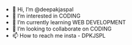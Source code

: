 - 👋 Hi, I’m @deepakjaspal
- 👀 I’m interested in CODING
- 🌱 I’m currently learning WEB DEVELOPMENT
- 💞️ I’m looking to collaborate on CODING
- 📫 How to reach me insta - DPKJSPL

<!---
deepakjaspal/deepakjaspal is a ✨ special ✨ repository because its `README.md` (this file) appears on your GitHub profile.
You can click the Preview link to take a look at your changes.
--->
